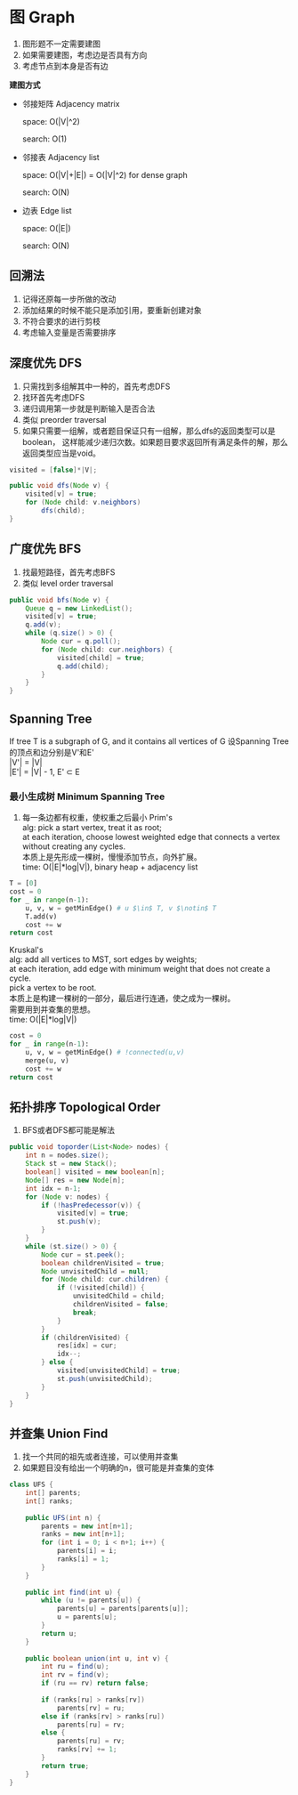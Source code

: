 # 图 Graph
1.	图形题不一定需要建图
2.	如果需要建图，考虑边是否具有方向
3.	考虑节点到本身是否有边

**建图方式**  
- 邻接矩阵 Adjacency matrix  
	
	space: O(|V|^2)  
	
	search: O(1)
	
- 邻接表 Adjacency list  
	
	space: O(|V|+|E|) = O(|V|^2) for dense graph  
	
	search: O(N)   
	
- 边表 Edge list  
	
	space: O(|E|)  
	
	search: O(N)   
	
	

## 回溯法
1.	记得还原每一步所做的改动
2.	添加结果的时候不能只是添加引用，要重新创建对象
3.	不符合要求的进行剪枝
4.	考虑输入变量是否需要排序



## 深度优先 DFS
1.	只需找到多组解其中一种的，首先考虑DFS  
2.	找环首先考虑DFS  
3. 	递归调用第一步就是判断输入是否合法  
4.  类似 preorder traversal  
5.  如果只需要一组解，或者题目保证只有一组解，那么dfs的返回类型可以是boolean，
这样能减少递归次数。如果题目要求返回所有满足条件的解，那么返回类型应当是void。  
```java
visited = [false]*|V|;

public void dfs(Node v) {
	visited[v] = true;
	for (Node child: v.neighbors)
		dfs(child);
}
```



## 广度优先 BFS

1.	找最短路径，首先考虑BFS   
2.  类似 level order traversal  
```java
public void bfs(Node v) {
	Queue q = new LinkedList();
	visited[v] = true;
	q.add(v);
	while (q.size() > 0) {
		Node cur = q.poll();
		for (Node child: cur.neighbors) {
			visited[child] = true;
			q.add(child);
		}
	}
}
```



## Spanning Tree

If tree T is a subgraph of G, and it contains all vertices of G
设Spanning Tree的顶点和边分别是V'和E'  
|V'| = |V|  
|E'| = |V| - 1, E' $\subset$ E  

### 最小生成树 Minimum Spanning Tree
1.	每一条边都有权重，使权重之后最小 
Prim's  
alg: pick a start vertex, treat it as root;  
	at each iteration, choose lowest weighted edge that connects a vertex without creating any cycles.  
	本质上是先形成一棵树，慢慢添加节点，向外扩展。   
time: O(|E|\*log|V|), binary heap + adjacency list  
```python
T = [0]
cost = 0
for _ in range(n-1):
	u, v, w = getMinEdge() # u $\in$ T, v $\notin$ T
	T.add(v)
	cost += w
return cost
```

Kruskal's  
alg: add all vertices to MST, sort edges by weights;  
	at each iteration, add edge with minimum weight that does not create a cycle.  
	pick a vertex to be root.   
	本质上是构建一棵树的一部分，最后进行连通，使之成为一棵树。  
	需要用到并查集的思想。  
time: O(|E|\*log|V|)  
```python
cost = 0
for _ in range(n-1):
	u, v, w = getMinEdge() # !connected(u,v) 
	merge(u, v)
	cost += w
return cost
```



## 拓扑排序 Topological Order

1.	BFS或者DFS都可能是解法 
```java
public void toporder(List<Node> nodes) {
	int n = nodes.size(); 
	Stack st = new Stack();
	boolean[] visited = new boolean[n];
	Node[] res = new Node[n];
	int idx = n-1;
	for (Node v: nodes) {
		if (!hasPredecessor(v)) {
			visited[v] = true;
			st.push(v);
		}
	}
	while (st.size() > 0) {
		Node cur = st.peek();
		boolean childrenVisited = true;
		Node unvisitedChild = null;
		for (Node child: cur.children) {
			if (!visited[child]) {
				unvisitedChild = child;
				childrenVisited = false;
				break;
			}
		}
		if (childrenVisited) {
			res[idx] = cur;
			idx--;
		} else {
			visited[unvisitedChild] = true;
			st.push(unvisitedChild);
		}
	}
}
```



## 并查集 Union Find

1.	找一个共同的祖先或者连接，可以使用并查集  
2. 	如果题目没有给出一个明确的n，很可能是并查集的变体  

```java
class UFS {  
    int[] parents;  
    int[] ranks;  
      
    public UFS(int n) {  
        parents = new int[n+1];  
        ranks = new int[n+1];  
        for (int i = 0; i < n+1; i++) {  
            parents[i] = i;  
            ranks[i] = 1;  
        }  
    }  
      
    public int find(int u) {  
        while (u != parents[u]) {  
            parents[u] = parents[parents[u]];  
            u = parents[u];  
        }  
        return u;  
    }  
      
    public boolean union(int u, int v) {  
        int ru = find(u);  
        int rv = find(v);  
        if (ru == rv) return false;  
          
        if (ranks[ru] > ranks[rv])  
            parents[rv] = ru;  
        else if (ranks[rv] > ranks[ru])  
            parents[ru] = rv;  
        else {  
            parents[ru] = rv;  
            ranks[rv] += 1;  
        }   
        return true;      
    }  
}  
```


